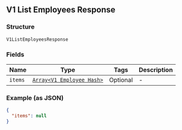 ## V1 List Employees Response

### Structure

`V1ListEmployeesResponse`

### Fields

| Name | Type | Tags | Description |
|  --- | --- | --- | --- |
| `items` | [`Array<V1 Employee Hash>`](/doc/models/v1-employee.md) | Optional | - |

### Example (as JSON)

```json
{
  "items": null
}
```

